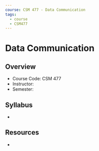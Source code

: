 ```yaml
---
course: CSM 477 - Data Communication
tags:
  - course
  - CSM477
---
```


# Data Communication

## Overview
- Course Code: CSM 477 
- Instructor: 
- Semester: 

## Syllabus
- 

## Resources
- 
